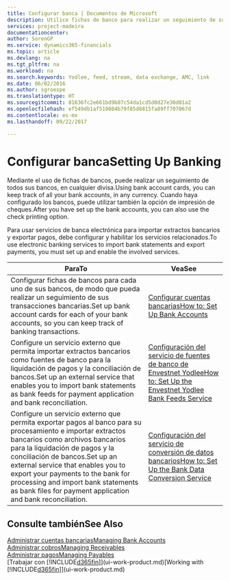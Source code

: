 ```yaml
---
title: Configurar banca | Documentos de Microsoft
description: Utilice fichas de banco para realizar un seguimiento de sus cuentas bancarias y configurar las fuentes de bancos, como Yodlee, para intercambiar datos.
services: project-madeira
documentationcenter: 
author: SorenGP
ms.service: dynamics365-financials
ms.topic: article
ms.devlang: na
ms.tgt_pltfrm: na
ms.workload: na
ms.search.keywords: Yodlee, feed, stream, data exchange, AMC, link
ms.date: 06/02/2016
ms.author: sgroespe
ms.translationtype: HT
ms.sourcegitcommit: 81636fc2e661bd9b07c54da1cd5d0d27e30d01a2
ms.openlocfilehash: ef549db1af519084b79f85d8815fa89ff707067d
ms.contentlocale: es-mx
ms.lasthandoff: 09/22/2017

---
```

# <a name="setting-up-banking"></a><span data-ttu-id="eb2a2-103">Configurar banca</span><span class="sxs-lookup"><span data-stu-id="eb2a2-103">Setting Up Banking</span></span>
<span data-ttu-id="eb2a2-104">Mediante el uso de fichas de bancos, puede realizar un seguimiento de todos sus bancos, en cualquier divisa.</span><span class="sxs-lookup"><span data-stu-id="eb2a2-104">Using bank account cards, you can keep track of all your bank accounts, in any currency.</span></span> <span data-ttu-id="eb2a2-105">Cuando haya configurado los bancos, puede utilizar también la opción de impresión de cheques.</span><span class="sxs-lookup"><span data-stu-id="eb2a2-105">After you have set up the bank accounts, you can also use the check printing option.</span></span>

<span data-ttu-id="eb2a2-106">Para usar servicios de banca electrónica para importar extractos bancarios y exportar pagos, debe configurar y habilitar los servicios relacionados.</span><span class="sxs-lookup"><span data-stu-id="eb2a2-106">To use electronic banking services to import bank statements and  export payments, you must set up and enable the involved services.</span></span>

| <span data-ttu-id="eb2a2-107">Para</span><span class="sxs-lookup"><span data-stu-id="eb2a2-107">To</span></span> | <span data-ttu-id="eb2a2-108">Vea</span><span class="sxs-lookup"><span data-stu-id="eb2a2-108">See</span></span> |
| --- | --- |
| <span data-ttu-id="eb2a2-109">Configurar fichas de bancos para cada uno de sus bancos, de modo que pueda realizar un seguimiento de sus transacciones bancarias.</span><span class="sxs-lookup"><span data-stu-id="eb2a2-109">Set up bank account cards for each of your bank accounts, so you can keep track of banking transactions.</span></span> |[<span data-ttu-id="eb2a2-110">Configurar cuentas bancarias</span><span class="sxs-lookup"><span data-stu-id="eb2a2-110">How to: Set Up Bank Accounts</span></span>](bank-how-setup-bank-accounts.md) |
| <span data-ttu-id="eb2a2-111">Configure un servicio externo que permita importar extractos bancarios como fuentes de banco para la liquidación de pagos y la conciliación de bancos.</span><span class="sxs-lookup"><span data-stu-id="eb2a2-111">Set up an external service that enables you to import bank statements as bank feeds for payment application and bank reconciliation.</span></span> |[<span data-ttu-id="eb2a2-112">Configuración del servicio de fuentes de banco de Envestnet Yodlee</span><span class="sxs-lookup"><span data-stu-id="eb2a2-112">How to: Set Up the Envestnet Yodlee Bank Feeds Service</span></span>](bank-how-setup-bank-statement-service.md) |
| <span data-ttu-id="eb2a2-113">Configure un servicio externo que permita exportar pagos al banco para su procesamiento e importar extractos bancarios como archivos bancarios para la liquidación de pagos y la conciliación de bancos.</span><span class="sxs-lookup"><span data-stu-id="eb2a2-113">Set up an external service that enables you to export your payments to the bank for processing  and import bank statements as bank files for payment application and bank reconciliation.</span></span> |[<span data-ttu-id="eb2a2-114">Configuración del servicio de conversión de datos bancarios</span><span class="sxs-lookup"><span data-stu-id="eb2a2-114">How to: Set Up the Bank Data Conversion Service</span></span>](bank-how-setup-bank-data-conversion-service.md) |

## <a name="see-also"></a><span data-ttu-id="eb2a2-115">Consulte también</span><span class="sxs-lookup"><span data-stu-id="eb2a2-115">See Also</span></span>
[<span data-ttu-id="eb2a2-116">Administrar cuentas bancarias</span><span class="sxs-lookup"><span data-stu-id="eb2a2-116">Managing Bank Accounts</span></span>](bank-manage-bank-accounts.md)  
[<span data-ttu-id="eb2a2-117">Administrar cobros</span><span class="sxs-lookup"><span data-stu-id="eb2a2-117">Managing Receivables</span></span>](receivables-manage-receivables.md)  
[<span data-ttu-id="eb2a2-118">Administrar pagos</span><span class="sxs-lookup"><span data-stu-id="eb2a2-118">Managing Payables</span></span>](payables-manage-payables.md)  
<span data-ttu-id="eb2a2-119">[Trabajar con [!INCLUDE[d365fin](includes/d365fin_md.md)]](ui-work-product.md)</span><span class="sxs-lookup"><span data-stu-id="eb2a2-119">[Working with [!INCLUDE[d365fin](includes/d365fin_md.md)]](ui-work-product.md)</span></span>


